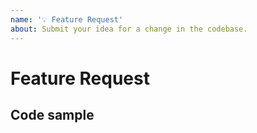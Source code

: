 ```yaml
---
name: '💡 Feature Request'
about: Submit your idea for a change in the codebase.
---
```


# Feature Request

<!--
  This issue should serve for you to present or pitch an idea to the maintainers - but remember that it would be better if you were to submit a PR instead 🤗
-->

## Code sample

<!--
  Please show how the new code could work, if doable
-->
